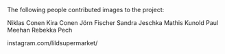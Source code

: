 The following people contributed images to the project:

Niklas Conen
Kira Conen
Jörn Fischer
Sandra Jeschka
Mathis Kunold
Paul Meehan
Rebekka Pech

instagram.com/lildsupermarket/
